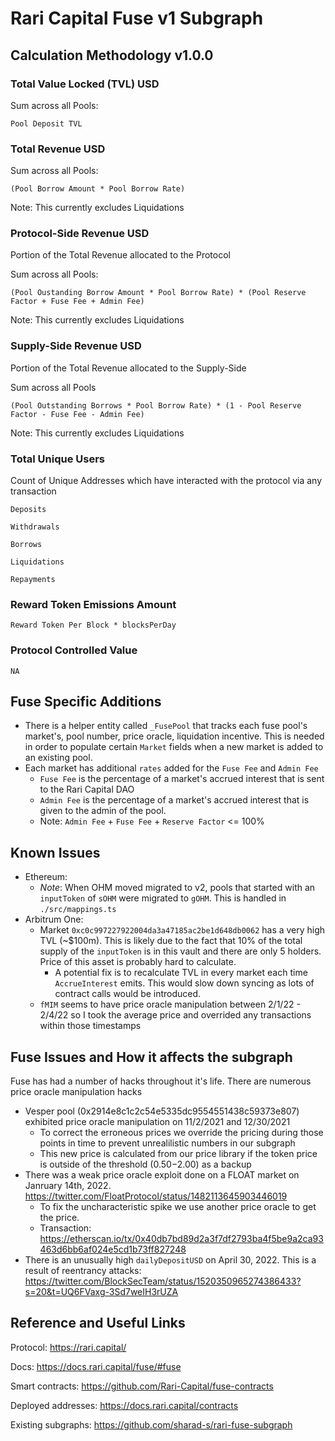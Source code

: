 # Rari Capital Fuse v1 Subgraph

## Calculation Methodology v1.0.0

### Total Value Locked (TVL) USD

Sum across all Pools:

`Pool Deposit TVL`

### Total Revenue USD

Sum across all Pools:

`(Pool Borrow Amount * Pool Borrow Rate)`

Note: This currently excludes Liquidations

### Protocol-Side Revenue USD

Portion of the Total Revenue allocated to the Protocol

Sum across all Pools:

`(Pool Oustanding Borrow Amount * Pool Borrow Rate) * (Pool Reserve Factor + Fuse Fee + Admin Fee)`

Note: This currently excludes Liquidations

### Supply-Side Revenue USD

Portion of the Total Revenue allocated to the Supply-Side

Sum across all Pools

`(Pool Outstanding Borrows * Pool Borrow Rate) * (1 - Pool Reserve Factor - Fuse Fee - Admin Fee)`

Note: This currently excludes Liquidations

### Total Unique Users

Count of Unique Addresses which have interacted with the protocol via any transaction

`Deposits`

`Withdrawals`

`Borrows`

`Liquidations`

`Repayments`

### Reward Token Emissions Amount

`Reward Token Per Block * blocksPerDay`

### Protocol Controlled Value

`NA`

## Fuse Specific Additions

- There is a helper entity called `_FusePool` that tracks each fuse pool's market's, pool number, price oracle, liquidation incentive. This is needed in order to populate certain `Market` fields when a new market is added to an existing pool.
- Each market has additional `rates` added for the `Fuse Fee` and `Admin Fee`
  - `Fuse Fee` is the percentage of a market's accrued interest that is sent to the Rari Capital DAO
  - `Admin Fee` is the percentage of a market's accrued interest that is given to the admin of the pool.
  - Note: `Admin Fee` + `Fuse Fee` + `Reserve Factor` <= 100%

## Known Issues

- Ethereum:
  - _Note_: When OHM moved migrated to v2, pools that started with an `inputToken` of `sOHM` were migrated to `gOHM`. This is handled in `./src/mappings.ts`
- Arbitrum One:
  - Market `0xc0c997227922004da3a47185ac2be1d648db0062` has a very high TVL (~$100m). This is likely due to the fact that 10% of the total supply of the `inputToken` is in this vault and there are only 5 holders. Price of this asset is probably hard to calculate.
    - A potential fix is to recalculate TVL in every market each time `AccrueInterest` emits. This would slow down syncing as lots of contract calls would be introduced.
  - `fMIM` seems to have price oracle manipulation between 2/1/22 - 2/4/22 so I took the average price and overrided any transactions within those timestamps

## Fuse Issues and How it affects the subgraph

Fuse has had a number of hacks throughout it's life. There are numerous price oracle manipulation hacks

- Vesper pool (0x2914e8c1c2c54e5335dc9554551438c59373e807) exhibited price oracle manipulation on 11/2/2021 and 12/30/2021
  - To correct the erroneous prices we override the pricing during those points in time to prevent unrealilistic numbers in our subgraph
  - This new price is calculated from our price library if the token price is outside of the threshold ($0.50-$2.00) as a backup
- There was a weak price oracle exploit done on a FLOAT market on Janruary 14th, 2022. https://twitter.com/FloatProtocol/status/1482113645903446019
  - To fix the uncharacteristic spike we use another price oracle to get the price.
  - Transaction: https://etherscan.io/tx/0x40db7bd89d2a3f7df2793ba4f5be9a2ca93463d6bb6af024e5cd1b73ff827248
- There is an unusually high `dailyDepositUSD` on April 30, 2022. This is a result of reentrancy attacks: https://twitter.com/BlockSecTeam/status/1520350965274386433?s=20&t=UQ6FVaxg-3Sd7weIH3rUZA

## Reference and Useful Links

Protocol: https://rari.capital/

Docs: https://docs.rari.capital/fuse/#fuse

Smart contracts: https://github.com/Rari-Capital/fuse-contracts

Deployed addresses: https://docs.rari.capital/contracts

Existing subgraphs: https://github.com/sharad-s/rari-fuse-subgraph
